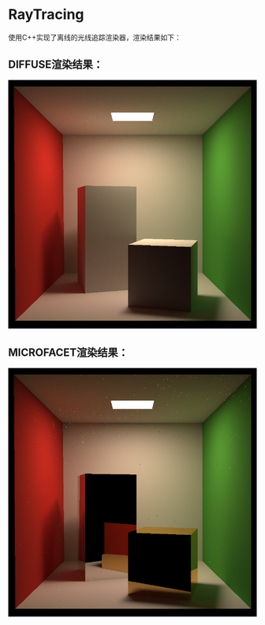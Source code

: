# RayTracing
使用C++实现了离线的光线追踪渲染器，渲染结果如下：
## DIFFUSE渲染结果：
![](https://github.com/BestBlade/RayTracing/blob/main/2048.png "SPP2048")  
## MICROFACET渲染结果：
![](https://github.com/BestBlade/RayTracing/blob/main/1280.png "SPP1280")  
